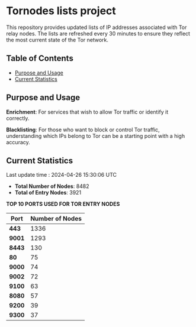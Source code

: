 # Tornodes lists project

This repository provides updated lists of IP addresses associated with Tor relay nodes. The lists are refreshed every 30 minutes to ensure they reflect the most current state of the Tor network.

## Table of Contents

- [Purpose and Usage](#purpose-and-usage)
- [Current Statistics](#current-statistics)


## Purpose and Usage

**Enrichment**: For services that wish to allow Tor traffic or identify it correctly.

**Blacklisting**: For those who want to block or control Tor traffic, understanding which IPs belong to Tor can be a starting point with a high accuracy.

## Current Statistics

Last update time : 2024-04-26 15:30:06 UTC

- **Total Number of Nodes**: 8482
- **Total of Entry Nodes**: 3921

**TOP 10 PORTS USED FOR TOR ENTRY NODES**

| **Port** | **Number of Nodes** |
|------|-----------------|
| **443**   | 1336  |
| **9001**   | 1293  |
| **8443**   | 130  |
| **80**   | 75  |
| **9000**   | 74  |
| **9002**   | 72  |
| **9100**   | 63  |
| **8080**   | 57  |
| **9200**   | 39  |
| **9300**   | 37  |

